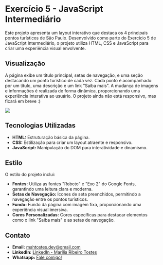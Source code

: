 # Exercício 5 - JavaScript Intermediário

Este projeto apresenta um layout interativo que destaca os 4 principais pontos turísticos de São Paulo. Desenvolvido como parte do Exercício 5 de JavaScript Intermediário, o projeto utiliza HTML, CSS e JavaScript para criar uma experiência visual envolvente.

## Visualização

A página exibe um título principal, setas de navegação, e uma seção destacando um ponto turístico de cada vez. Cada ponto é acompanhado por um título, uma descrição e um link "Saiba mais". A mudança de imagens e informações é realizada de forma dinâmica, proporcionando uma experiência interativa ao usuário.
O projeto ainda não está responsivo, mas ficará em breve :)

![](pontos-turisticos-sp.gif)

## Tecnologias Utilizadas

- **HTML:** Estruturação básica da página.
- **CSS:** Estilização para criar um layout atraente e responsivo.
- **JavaScript:** Manipulação do DOM para interatividade e dinamismo.

## Estilo

O estilo do projeto inclui:

- **Fontes:** Utiliza as fontes "Roboto" e "Exo 2" do Google Fonts, garantindo uma leitura clara e moderna.
- **Setas de Navegação:** Ícones de seta preenchidos, permitindo a navegação entre os pontos turísticos.
- **Fundo:** Fundo da página com imagem fixa, proporcionando uma experiência visual imersiva.
- **Cores Personalizadas:** Cores específicas para destacar elementos como o link "Saiba mais" e as setas de navegação.

## Contato

- **Email:** mahtostes.dev@gmail.com
- **LinkedIn:** [LinkedIn - Marília Ribeiro Tostes](https://www.linkedin.com/in/marilia-ribeiro-tostes/)
- **Whatsapp:** [Fale comigo!](https://wa.me/5567981443147)
